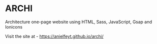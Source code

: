 # ARCHI
Architecture one-page website using HTML, Sass, JavaScript, Gsap and Ionicons

Visit the site at - https://anielfeyt.github.io/archi/
